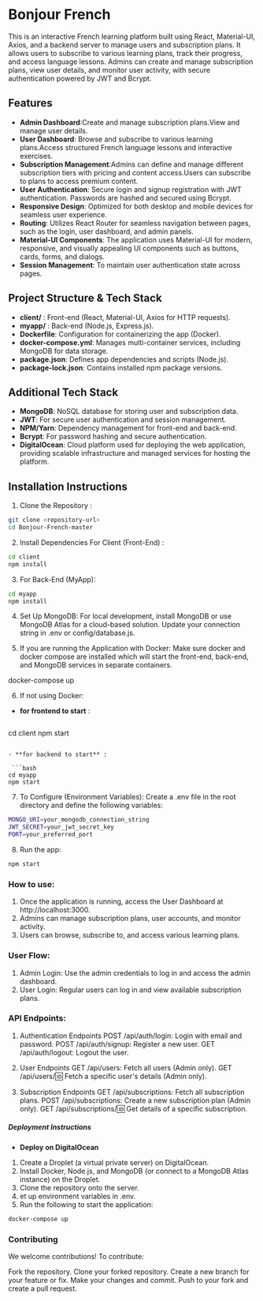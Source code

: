 # Bonjour French

This is an interactive French learning platform built using React, Material-UI, Axios, and a backend server to manage users and subscription plans. It allows users to subscribe to various learning plans, track their progress, and access language lessons. Admins can create and manage subscription plans, view user details, and monitor user activity, with secure authentication powered by JWT and Bcrypt.

## Features

- **Admin Dashboard**:Create and manage subscription plans.View and manage user details.
- **User Dashboard**: Browse and subscribe to various learning plans.Access structured French language lessons and interactive exercises.
- **Subscription Management**:Admins can define and manage different subscription tiers with pricing and content access.Users can subscribe to plans to access premium content.
- **User Authentication**: Secure login and signup registration with JWT authentication. Passwords are hashed and secured using Bcrypt.
- **Responsive Design**: Optimized for both desktop and mobile devices for seamless user experience.
- **Routing**: Utilizes React Router for seamless navigation between pages, such as the login, user dashboard, and admin panels.
- **Material-UI Components**: The application uses Material-UI for modern, responsive, and visually appealing UI components such as buttons, cards, forms, and dialogs.
- **Session Management**: To maintain user authentication state across pages.


## Project Structure & Tech Stack

- **client/** : Front-end (React, Material-UI, Axios for HTTP requests).
- **myapp/** : Back-end (Node.js, Express.js).
- **Dockerfile**: Configuration for containerizing the app (Docker).
- **docker-compose.yml**: Manages multi-container services, including MongoDB for data storage.
- **package.json**: Defines app dependencies and scripts (Node.js).
- **package-lock.json**: Contains installed npm package versions.

## Additional Tech Stack
- **MongoDB**: NoSQL database for storing user and subscription data.
- **JWT**: For secure user authentication and session management.
- **NPM/Yarn**: Dependency management for front-end and back-end.
- **Bcrypt**: For password hashing and secure authentication.
- **DigitalOcean**: Cloud platform used for deploying the web application, providing scalable infrastructure and managed services for hosting the platform.

## Installation Instructions

1. Clone the Repository :

  ```bash
git clone <repository-url>
cd Bonjour-French-master
 ```

2. Install Dependencies For Client (Front-End) :

  ```bash
cd client
npm install
 ```

3. For Back-End (MyApp): 

  ```bash
cd myapp
npm install
 ```

4. Set Up MongoDB: For local development, install MongoDB or use MongoDB Atlas for a cloud-based solution. Update your connection string in .env or config/database.js.

5. If you are running the Application with Docker: Make sure docker and docker compose are installed which will start the front-end, back-end, and MongoDB services in separate containers.

docker-compose up

6. If not using Docker:
- **for frontend to start** :

  ```bash
cd client
npm start
 ```

- **for backend to start** :

  ```bash
cd myapp
npm start
 ```

7. To Configure (Environment Variables): Create a .env file in the root directory and define the following variables:

  ```bash
MONGO_URI=your_mongodb_connection_string
JWT_SECRET=your_jwt_secret_key
PORT=your_preferred_port
 ```

8.  Run the app:

   ```bash
   npm start
   ```

### How to use:

1. Once the application is running, access the User Dashboard at http://localhost:3000.
2. Admins can manage subscription plans, user accounts, and monitor activity.
3. Users can browse, subscribe to, and access various learning plans.

### User Flow:
1. Admin Login: Use the admin credentials to log in and access the admin dashboard.
2. User Login: Regular users can log in and view available subscription plans.

### API Endpoints:

1. Authentication Endpoints
POST /api/auth/login: Login with email and password.
POST /api/auth/signup: Register a new user.
GET /api/auth/logout: Logout the user.

2. User Endpoints
GET /api/users: Fetch all users (Admin only).
GET /api/users/:id: Fetch a specific user's details (Admin only).

3. Subscription Endpoints
GET /api/subscriptions: Fetch all subscription plans.
POST /api/subscriptions: Create a new subscription plan (Admin only).
GET /api/subscriptions/:id: Get details of a specific subscription.


##### Deployment Instructions

- **Deploy on DigitalOcean**

1. Create a Droplet (a virtual private server) on DigitalOcean.
2. Install Docker, Node.js, and MongoDB (or connect to a MongoDB Atlas instance) on the Droplet.
3. Clone the repository onto the server.
4. et up environment variables in .env.
4. Run the following to start the application:
  ```bash
docker-compose up
 ```


### Contributing

We welcome contributions! To contribute:

Fork the repository.
Clone your forked repository.
Create a new branch for your feature or fix.
Make your changes and commit.
Push to your fork and create a pull request.